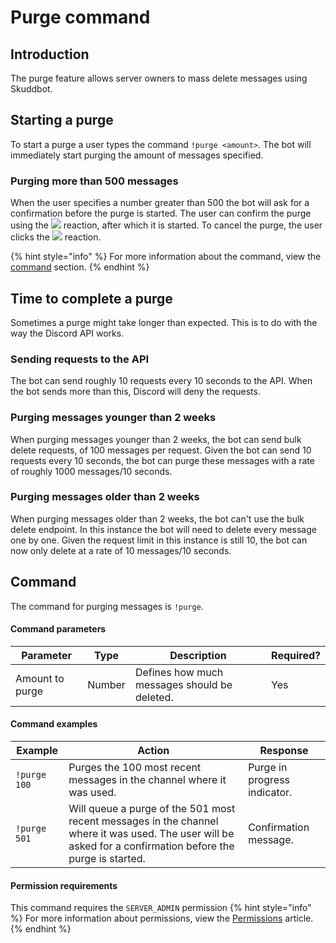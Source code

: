 # Purge command

## Introduction
The purge feature allows server owners to mass delete messages using Skuddbot.

## Starting a purge
To start a purge a user types the command `!purge <amount>`. The bot will immediately start purging the amount of messages specified.

### Purging more than 500 messages
When the user specifies a number greater than 500 the bot will ask for a confirmation before the purge is started. The user can confirm the purge using the ![](https://i.imgur.com/rEFJP65.png) reaction, after which it is started. To cancel the purge, the user clicks the ![](https://i.imgur.com/n2UfbMz.png) reaction.

{% hint style="info" %}
For more information about the command, view the [command](#command) section.
{% endhint %}

## Time to complete a purge
Sometimes a purge might take longer than expected. This is to do with the way the Discord API works.

### Sending requests to the API
The bot can send roughly 10 requests every 10 seconds to the API. When the bot sends more than this, Discord will deny the requests.

### Purging messages younger than 2 weeks
When purging messages younger than 2 weeks, the bot can send bulk delete requests, of 100 messages per request. Given the bot can send 10 requests every 10 seconds, the bot can purge these messages with a rate of roughly 1000 messages/10 seconds.

### Purging messages older than 2 weeks
When purging messages older than 2 weeks, the bot can't use the bulk delete endpoint. In this instance the bot will need to delete every message one by one. Given the request limit in this instance is still 10, the bot can now only delete at a rate of 10 messages/10 seconds.

## Command
The command for purging messages is `!purge`.

#### Command parameters
| Parameter       | Type   | Description                                  | Required? |
|-----------------|--------|----------------------------------------------|-----------|
| Amount to purge | Number | Defines how much messages should be deleted. | Yes       |

#### Command examples
| Example      | Action                                                                                                                                                      | Response                     |
|--------------|-------------------------------------------------------------------------------------------------------------------------------------------------------------|------------------------------|
| `!purge 100` | Purges the 100 most recent messages in the channel where it was used.                                                                                       | Purge in progress indicator. |
| `!purge 501` | Will queue a purge of the 501 most recent messages in the channel where it was used. The user will be asked for a confirmation before the purge is started. | Confirmation message.        |
#### Permission requirements
This command requires the `SERVER_ADMIN` permission
{% hint style="info" %}
For more information about permissions, view the [Permissions](/Systems/permissions.md) article.
{% endhint %}